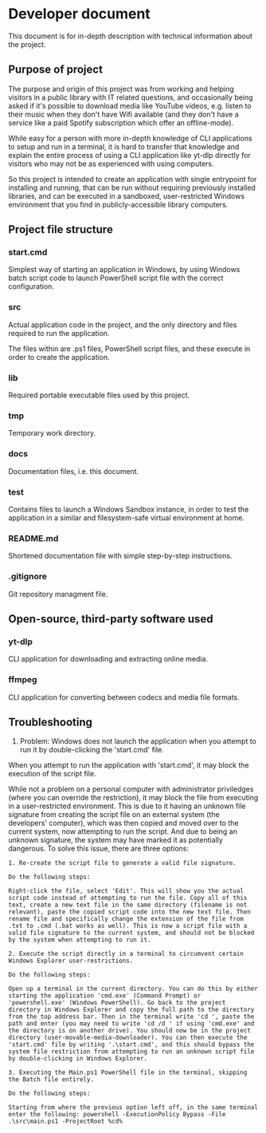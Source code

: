 # Developer document

This document is for in-depth description with technical information about the project.

## Purpose of project

The purpose and origin of this project was from working and helping visitors in a public library with IT related questions, and occasionally being asked if it's possible to download media like YouTube videos, e.g. listen to their music when they don't have Wifi available (and they don't have a service like a paid Spotify subscription which offer an offline-mode).

While easy for a person with more in-depth knowledge of CLI applications to setup and run in a terminal, it is hard to transfer that knowledge and explain the entire process of using a CLI application like yt-dlp directly for visitors who may not be as experienced with using computers.

So this project is intended to create an application with single entrypoint for installing and running, that can be run without requiring previously installed libraries, and can be executed in a sandboxed, user-restricted Windows environment that you find in publicly-accessible library computers.

## Project file structure

### start.cmd

Simplest way of starting an application in Windows, by using Windows batch script code to launch PowerShell script file with the correct configuration.

### src

Actual application code in the project, and the only directory and files required to run the application.

The files within are .ps1 files, PowerShell script files, and these execute in order to create the application.

### lib

Required portable executable files used by this project.

### tmp

Temporary work directory.

### docs

Documentation files, i.e. this document.

### test

Contains files to launch a Windows Sandbox instance, in order to test the application in a similar and filesystem-safe virtual environment at home.

### README.md

Shortened documentation file with simple step-by-step instructions.

### .gitignore

Git repository managment file.

## Open-source, third-party software used

### yt-dlp

CLI application for downloading and extracting online media.

### ffmpeg

CLI application for converting between codecs and media file formats.

## Troubleshooting

1. Problem: Windows does not launch the application when you attempt to run it by double-clicking the 'start.cmd' file.

When you attempt to run the application with 'start.cmd', it may block the execution of the script file.

While not a problem on a personal computer with administrator priviledges (where you can override the restriction), it may block the file from executing in a user-restricted environment. This is due to it having an unknown file signature from creating the script file on an external system (the developers' computer), which was then copied and moved over to the current system, now attempting to run the script. And due to being an unknown signature, the system may have marked it as potentially dangerous. To solve this issue, there are three options:

    1. Re-create the script file to generate a valid file signature.

    Do the following steps:

    Right-click the file, select 'Edit'. This will show you the actual script code instead of attempting to run the file. Copy all of this text, create a new text file in the same directory (filename is not relevant), paste the copied script code into the new text file. Then rename file and specifically change the extension of the file from .txt to .cmd (.bat works as well). This is now a script file with a valid file signature to the current system, and should not be blocked by the system when attempting to run it.

    2. Execute the script directly in a terminal to circumvent certain Windows Explorer user-restrictions.

    Do the following steps:

    Open up a terminal in the current directory. You can do this by either starting the application 'cmd.exe' (Command Prompt) or 'powershell.exe' (Windows PowerShell). Go back to the project directory in Windows Explorer and copy the full path to the directory from the top address bar. Then in the terminal write 'cd ', paste the path and enter (you may need to write 'cd /d ' if using 'cmd.exe' and the directory is on another drive). You should now be in the project directory (user-movable-media-downloader). You can then execute the 'start.cmd' file by writing '.\start.cmd', and this should bypass the system file restriction from attempting to run an unknown script file by double-clicking in Windows Explorer.

    3. Executing the Main.ps1 PowerShell file in the terminal, skipping the Batch file entirely.

    Do the following steps:
    
    Starting from where the previous option left off, in the same terminal enter the following: powershell -ExecutionPolicy Bypass -File .\src\main.ps1 -ProjectRoot %cd%